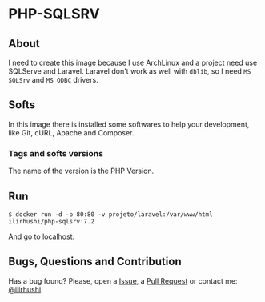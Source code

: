 # PHP-SQLSRV

## About

I need to create this image because I use ArchLinux and a project need use SQLServe and Laravel. Laravel don't work as well with `dblib`, so I need `MS SQLSrv` and `MS ODBC` drivers.

## Softs

In this image there is installed some softwares to help your development, like Git, cURL, Apache and Composer.

### Tags and softs versions

The name of the version is the PHP Version.

## Run

~~~
$ docker run -d -p 80:80 -v projeto/laravel:/var/www/html ilirhushi/php-sqlsrv:7.2
~~~

And go to [localhost](http://localhost).

## Bugs, Questions and Contribution

Has a bug found? Please, open a [Issue](https://github.com/ilirhushi/docker-php-sqlsrv/issues), a [Pull Request](https://github.com/ilirhushi/docker-php-sqlsrv/pulls) or contact me: [@ilirhushi](https://github.com/ilirhushi).
